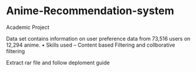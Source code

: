 # Anime-Recommendation-system
Academic Project

Data set contains information on user preference data from 73,516 users on 12,294 anime.
•	Skills used – Content based Filtering and collborative filtering

Extract rar file and follow deploment guide
